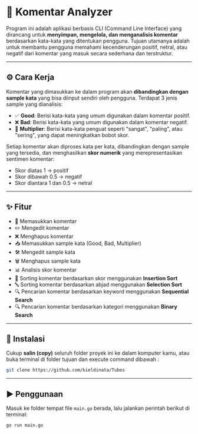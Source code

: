# 💬 Komentar Analyzer

Program ini adalah aplikasi berbasis CLI (Command Line Interface) yang dirancang untuk **menyimpan, mengelola, dan menganalisis komentar** berdasarkan kata-kata yang ditentukan pengguna. Tujuan utamanya adalah untuk membantu pengguna memahami kecenderungan positif, netral, atau negatif dari komentar yang masuk secara sederhana dan terstruktur.

---

## ⚙️ Cara Kerja

Komentar yang dimasukkan ke dalam program akan **dibandingkan dengan sample kata** yang bisa diinput sendiri oleh pengguna. Terdapat 3 jenis sample yang dianalisis:

- ✅ **Good**: Berisi kata-kata yang umum digunakan dalam komentar positif.
- ❌ **Bad**: Berisi kata-kata yang umum digunakan dalam komentar negatif.
- 🔁 **Multiplier**: Berisi kata-kata penguat seperti "sangat", "paling", atau "sering", yang dapat meningkatkan bobot skor.

Setiap komentar akan diproses kata per kata, dibandingkan dengan sample yang tersedia, dan menghasilkan **skor numerik** yang merepresentasikan sentimen komentar:
- Skor diatas 1 → positif
- Skor dibawah 0.5 → negatif
- Skor diantara 1 dan 0.5 → netral

---

## ✨ Fitur

- 📝 Memasukkan komentar
- ✏️ Mengedit komentar
- ❌ Menghapus komentar
- 📥 Memasukkan sample kata (Good, Bad, Multiplier)
- 🛠️ Mengedit sample kata
- 🗑️ Menghapus sample kata
- 📊 Analisis skor komentar
- 🔢 Sorting komentar berdasarkan skor menggunakan **Insertion Sort**
- 🔤 Sorting komentar berdasarkan abjad menggunakan **Selection Sort**
- 🔍 Pencarian komentar berdasarkan keyword menggunakan **Sequential Search**
- 🔍 Pencarian komentar berdasarkan kategori menggunakan **Binary Search**

---

## 🧪 Instalasi

Cukup **salin (copy)** seluruh folder proyek ini ke dalam komputer kamu, atau buka terminal di folder tujuan dan execute command dibawah :
```bash
git clone https://github.com/kieldinata/Tubes
```
---

## ▶️ Penggunaan

Masuk ke folder tempat file `main.go` berada, lalu jalankan perintah berikut di terminal:

```bash
go run main.go
```
